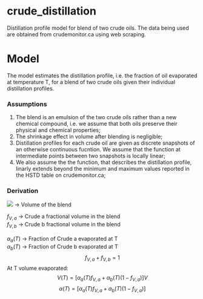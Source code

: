 # crude_distillation
Distillation profile model for blend of two crude oils. The data being used are obtained from crudemonitor.ca using web scraping.

# Model
The model estimates the distillation profile, i.e. the fraction of oil evaporated at temperature T, for a blend of two crude oils given their individual distillation profiles.

### Assumptions
1. The blend is an emulsion of the two crude oils rather than a new chemical compound, i.e. we assume that both oils preserve their physical and chemical properties;
2. The shrinkage effect in volume after blending is negligible;
3. Distillation profiles for each crude oil are given as discrete snapshots of an otherwise continuous fucntion. We assume that the function at intermediate points between two snapshots is locally linear;
4. We also assume the the function, that describes the distillation profile, linarly extends beyond the minimum and maximum values reported in the HSTD table on crudemonitor.ca;

### Derivation

<img src="https://render.githubusercontent.com/render/math?math=V">   -> Volume of the blend<br>

$f_{V,a}$ -> Crude a fractional volume in the blend<br>
$f_{V,b}$ -> Crude b fractional volume in the blend<br>
<br>
$\alpha_a(T)$ -> Fraction of Crude a evaporated at T<br>
$\alpha_b(T)$ -> Fraction of Crude b evaporated at T<br>
$$f_{V,a} + f_{V,b} = 1$$
At T volume evaporated:
    $$V(T) = \left[\alpha_a(T)f_{V,a} + \alpha_b(T)(1-f_{V,a})\right]V$$
    $$\alpha(T) = \left[\alpha_a(T)f_{V,a} + \alpha_b(T)(1-f_{V,a})\right]$$
